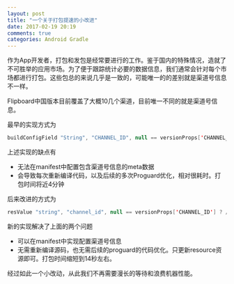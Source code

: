 ```yaml
---
layout: post
title: "一个关于打包提速的小改进"
date: 2017-02-19 20:19
comments: true
categories: Android Gradle 
---
```

作为App开发者，打包和发包是经常要进行的工作。鉴于国内的特殊情况，造就了不可胜举的应用市场。为了便于跟踪统计必要的数据信息，我们通常会针对每个市场都进行打包。这些包总的来说几乎是一致的，可能唯一的的差别就是渠道号信息不一样。
<!--more-->
Flipboard中国版本目前覆盖了大概10几个渠道，目前唯一不同的就是渠道号信息。

最早的实现方式为
```java
buildConfigField "String", "CHANNEL_ID", null == versionProps['CHANNEL_ID'] ? /""/ : '"' + versionProps['CHANNEL_ID'] + '"'
```

上述实现的缺点有

  * 无法在manifest中配置包含渠道号信息的meta数据
  * 会导致每次重新编译代码，以及后续的多次Proguard优化，相对很耗时。打包时间将近4分钟

后来改进的方式为
```java
resValue "string", "channel_id", null == versionProps['CHANNEL_ID'] ? /""/ : '"' + versionProps['CHANNEL_ID'] + '"'
```

新的实现解决了上面的两个问题

  * 可以在manifest中实现配置渠道号信息
  * 无需重新编译源码，也无需后续的proguard的代码优化。只更新resource资源即可。打包时间缩短到14秒左右。

经过如此一个小改动，从此我们不再需要漫长的等待和浪费机器性能。